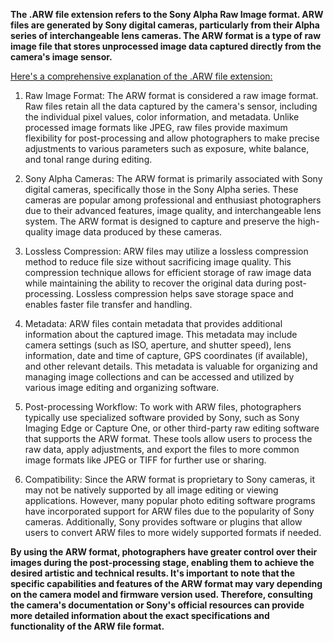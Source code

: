 **The .ARW file extension refers to the Sony Alpha Raw Image format. ARW files are generated by Sony digital cameras, particularly from their Alpha series of interchangeable lens cameras. The ARW format is a type of raw image file that stores unprocessed image data captured directly from the camera's image sensor.**

<ins> Here's a comprehensive explanation of the .ARW file extension:</ins>

1. Raw Image Format: The ARW format is considered a raw image format. Raw files retain all the data captured by the camera's sensor, including the individual pixel values, color information, and metadata. Unlike processed image formats like JPEG, raw files provide maximum flexibility for post-processing and allow photographers to make precise adjustments to various parameters such as exposure, white balance, and tonal range during editing.

2. Sony Alpha Cameras: The ARW format is primarily associated with Sony digital cameras, specifically those in the Sony Alpha series. These cameras are popular among professional and enthusiast photographers due to their advanced features, image quality, and interchangeable lens system. The ARW format is designed to capture and preserve the high-quality image data produced by these cameras.

3. Lossless Compression: ARW files may utilize a lossless compression method to reduce file size without sacrificing image quality. This compression technique allows for efficient storage of raw image data while maintaining the ability to recover the original data during post-processing. Lossless compression helps save storage space and enables faster file transfer and handling.

4. Metadata: ARW files contain metadata that provides additional information about the captured image. This metadata may include camera settings (such as ISO, aperture, and shutter speed), lens information, date and time of capture, GPS coordinates (if available), and other relevant details. This metadata is valuable for organizing and managing image collections and can be accessed and utilized by various image editing and organizing software.

5. Post-processing Workflow: To work with ARW files, photographers typically use specialized software provided by Sony, such as Sony Imaging Edge or Capture One, or other third-party raw editing software that supports the ARW format. These tools allow users to process the raw data, apply adjustments, and export the files to more common image formats like JPEG or TIFF for further use or sharing.

6. Compatibility: Since the ARW format is proprietary to Sony cameras, it may not be natively supported by all image editing or viewing applications. However, many popular photo editing software programs have incorporated support for ARW files due to the popularity of Sony cameras. Additionally, Sony provides software or plugins that allow users to convert ARW files to more widely supported formats if needed.

**By using the ARW format, photographers have greater control over their images during the post-processing stage, enabling them to achieve the desired artistic and technical results. It's important to note that the specific capabilities and features of the ARW format may vary depending on the camera model and firmware version used. Therefore, consulting the camera's documentation or Sony's official resources can provide more detailed information about the exact specifications and functionality of the ARW file format.**
